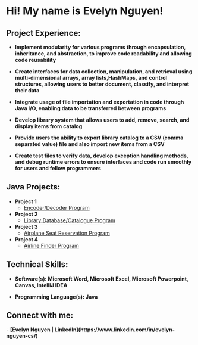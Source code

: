 <h1>Hi! My name is Evelyn Nguyen! <br/>

<h2>Project Experience:</h2>

- <b>Implement modularity for various programs through encapsulation, inheritance, and abstraction, to improve code readability and allowing code reusability </b>

- <b>Create interfaces for data collection, manipulation, and retrieval using multi-dimensional arrays, array lists,HashMaps, and control structures, allowing users to better document, classify, and interpret their data </b>

- <b>Integrate usage of file importation and exportation in code through Java I/O, enabling data to be transferred between programs </b>

- <b>Develop library system that allows users to add, remove, search, and display items from catalog </b>

- <b>Provide users the ability to export library catalog to a CSV (comma separated value) file and also import new items from a CSV </b>

- <b>Create test files to verify data, develop exception handling methods, and debug runtime errors to ensure interfaces and code run smoothly for users and fellow programmers </b>

<h2>Java Projects:</h2>

- <b>Project 1</b>
  - [Encoder/Decoder Program](https://github.com/evelynnoelle/portfolio-proj1.git)
- <b>Project 2</b>
  - [Library Database/Catalogue Program]()
- <b>Project 3</b>
  - [Airplane Seat Reservation Program]()
- <b>Project 4</b>
  - [Airline Finder Program]()  

<h2>Technical Skills:</h2>

- <b>Software(s): Microsoft Word, Microsoft Excel, Microsoft Powerpoint, Canvas, IntelliJ IDEA</b>

- <b>Programming Language(s): Java</b>

<h2>Connect with me:</h2>
- <b>[Evelyn Nguyen | LinkedIn](https://www.linkedin.com/in/evelyn-nguyen-cs/) <b>